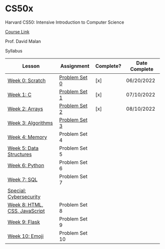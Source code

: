 # CS50x
Harvard CS50: Intensive Introduction to Computer Science

[Course Link](https://cs50.harvard.edu/x/2023/)

Prof. David Malan

Syllabus

 | Lesson | Assignment | Complete? | Date Complete |
 | --- | --- | --- | --- |
 | [Week 0: Scratch](./Week%200%20Scratch/) | [Problem Set 0](https://cs50.harvard.edu/x/2023/psets/0/) | [x] | 06/20/2022 |
 | [Week 1: C](./Week%201%20C/) | [Problem Set 1](https://cs50.harvard.edu/x/2023/psets/1/) | [x]| 07/10/2022 |
 | [Week 2: Arrays](./Week%202%20Arrays/) | [Problem Set 2](https://cs50.harvard.edu/x/2023/psets/2/) | [x] | 08/10/2022 |
 | [Week 3: Algorithms](./Week%203%20Algorithms/) | [Problem Set 3](https://cs50.harvard.edu/x/2023/psets/3/) |  | |
 | [Week 4: Memory](./Week%204%20Memory/) | Problem Set 4 | |  |
 | [Week 5: Data Structures]() | Problem Set 5 |  |  |
 | [Week 6: Python]() | Problem Set 6 | | |
 | [Week 7: SQL]() | Problem Set 7 |  |  |
 | [Special: Cybersecurity]() |  | |  |
 | [Week 8: HTML, CSS, JavaScript]() | Problem Set 8 | |  |
 | [Week 9: Flask]() | Problem Set 9 | |  |
 | [Week 10: Emoji]() | Problem Set 10 |  |  |


    
